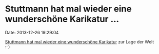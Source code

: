Stuttmann hat mal wieder eine wunderschöne Karikatur \...
=========================================================

Date: 2013-12-26 19:29:04

[Stuttmann hat mal wieder eine wunderschöne
Karikatur](http://www.stuttmann-karikaturen.de/karikaturarchiv_5105.html)
zur Lage der Welt :-)
